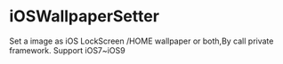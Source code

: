 # iOSWallpaperSetter
Set a image as iOS  LockScreen /HOME wallpaper or both,By call private framework.
Support iOS7~iOS9
